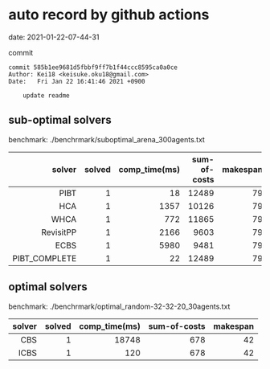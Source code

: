 auto record by github actions
===
date: 2021-01-22-07-44-31

commit
```
commit 585b1ee9681d5fbbf9ff7b1f44ccc8595ca0a0ce
Author: Kei18 <keisuke.oku18@gmail.com>
Date:   Fri Jan 22 16:41:46 2021 +0900

    update readme

```

## sub-optimal solvers
benchmark: ./benchrmark/suboptimal_arena_300agents.txt

|solver | solved | comp_time(ms) | sum-of-costs | makespan |
| ---: | ---: | ---: | ---: | ---: |
| PIBT | 1 | 18 | 12489 | 79 |
| HCA | 1 | 1357 | 10126 | 79 |
| WHCA | 1 | 772 | 11865 | 79 |
| RevisitPP | 1 | 2166 | 9603 | 79 |
| ECBS | 1 | 5980 | 9481 | 79 |
| PIBT_COMPLETE | 1 | 22 | 12489 | 79 |

## optimal solvers
benchmark: ./benchrmark/optimal_random-32-32-20_30agents.txt

|solver | solved | comp_time(ms) | sum-of-costs | makespan |
| ---: | ---: | ---: | ---: | ---: |
| CBS | 1 | 18748 | 678 | 42 |
| ICBS | 1 | 120 | 678 | 42 |
